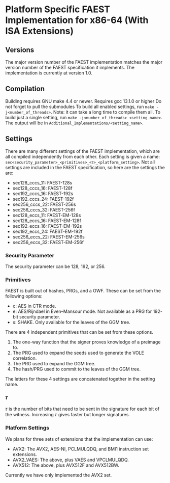 # Platform Specific FAEST Implementation for x86-64 (With ISA Extensions)

## Versions

The major version number of the FAEST implementation matches the major version number of the FAEST specification it implements.
The implementation is currently at version 1.0.

## Compilation

Building requires GNU make 4.4 or newer.
Requires gcc 13.1.0 or higher
Do not forget to pull the submodules
To build all enabled settings, run `make -j<number_of_threads>`.
Note: it can take a long time to compile them all.
To build just a single setting, run `make -j<number_of_threads> <setting_name>`.
The output will be in `Additional_Implementations/<setting_name>`.

## Settings

There are many different settings of the FAEST implementation, which are all compiled independently from each other.
Each setting is given a name: `sec<security_parameter>_<primitives>_<𝜏>_<platform_setting>`.
Not all settings are included in the FAEST specification, so here are the settings the are:

- sec128_cccs_11: FAEST-128s
- sec128_cccs_16: FAEST-128f
- sec192_cccs_16: FAEST-192s
- sec192_cccs_24: FAEST-192f
- sec256_cccs_22: FAEST-256s
- sec256_cccs_32: FAEST-256f
- sec128_eccs_11: FAEST-EM-128s
- sec128_eccs_16: FAEST-EM-128f
- sec192_eccs_16: FAEST-EM-192s
- sec192_eccs_24: FAEST-EM-192f
- sec256_eccs_22: FAEST-EM-256s
- sec256_eccs_32: FAEST-EM-256f

### Security Parameter

The security parameter can be 128, 192, or 256.

### Primitives

FAEST is built out of hashes, PRGs, and a OWF.
These can be set from the following options:
- c: AES in CTR mode.
- e: AES/Rijndael in Even–Mansour mode. Not available as a PRG for 192-bit security parameter.
- s: SHAKE. Only available for the leaves of the GGM tree.

There are 4 independent primitives that can be set from these options.
1. The one-way function that the signer proves knowledge of a preimage to.
2. The PRG used to expand the seeds used to generate the VOLE correlation.
3. The PRG used to expand the GGM tree.
4. The hash/PRG used to commit to the leaves of the GGM tree.

The letters for these 4 settings are concatenated together in the setting name.

### 𝜏

𝜏 is the number of bits that need to be sent in the signature for each bit of the witness.
Increasing 𝜏 gives faster but longer signatures.

### Platform Settings

We plans for three sets of extensions that the implementation can use:

- AVX2: The AVX2, AES-NI, PCLMULQDQ, and BMI1 instruction set extensions.
- AVX2_VAES: The above, plus VAES and VPCLMULQDQ.
- AVX512: The above, plus AVX512F and AVX512BW.

Currently we have only implemented the AVX2 set.
